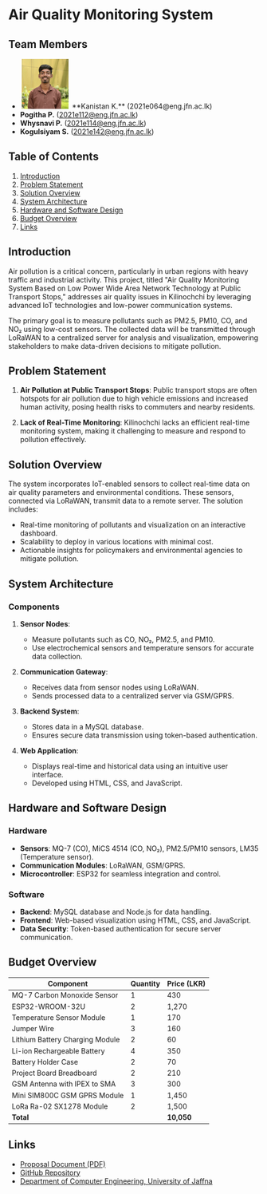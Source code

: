 # Air Quality Monitoring System

## Team Members
- <img src="images/Kanistan.png" alt="Kanistan K." width="100" height="100">
  **Kanistan K.** (2021e064@eng.jfn.ac.lk) 
- **Pogitha P.** (2021e112@eng.jfn.ac.lk)
- **Whysnavi P.** (2021e114@eng.jfn.ac.lk)
- **Kogulsiyam S.** (2021e142@eng.jfn.ac.lk)

## Table of Contents
1. [Introduction](#introduction)
2. [Problem Statement](#problem-statement)
3. [Solution Overview](#solution-overview)
4. [System Architecture](#system-architecture)
5. [Hardware and Software Design](#hardware-and-software-design)
6. [Budget Overview](#budget-overview)
7. [Links](#links)

## Introduction
Air pollution is a critical concern, particularly in urban regions with heavy traffic and industrial activity. This project, titled "Air Quality Monitoring System Based on Low Power Wide Area Network Technology at Public Transport Stops," addresses air quality issues in Kilinochchi by leveraging advanced IoT technologies and low-power communication systems.

The primary goal is to measure pollutants such as PM2.5, PM10, CO, and NO₂ using low-cost sensors. The collected data will be transmitted through LoRaWAN to a centralized server for analysis and visualization, empowering stakeholders to make data-driven decisions to mitigate pollution.

## Problem Statement
1. **Air Pollution at Public Transport Stops**:
   Public transport stops are often hotspots for air pollution due to high vehicle emissions and increased human activity, posing health risks to commuters and nearby residents.

2. **Lack of Real-Time Monitoring**:
   Kilinochchi lacks an efficient real-time monitoring system, making it challenging to measure and respond to pollution effectively.

## Solution Overview
The system incorporates IoT-enabled sensors to collect real-time data on air quality parameters and environmental conditions. These sensors, connected via LoRaWAN, transmit data to a remote server. The solution includes:
- Real-time monitoring of pollutants and visualization on an interactive dashboard.
- Scalability to deploy in various locations with minimal cost.
- Actionable insights for policymakers and environmental agencies to mitigate pollution.

## System Architecture
### Components
1. **Sensor Nodes**:
   - Measure pollutants such as CO, NO₂, PM2.5, and PM10.
   - Use electrochemical sensors and temperature sensors for accurate data collection.

2. **Communication Gateway**:
   - Receives data from sensor nodes using LoRaWAN.
   - Sends processed data to a centralized server via GSM/GPRS.

3. **Backend System**:
   - Stores data in a MySQL database.
   - Ensures secure data transmission using token-based authentication.

4. **Web Application**:
   - Displays real-time and historical data using an intuitive user interface.
   - Developed using HTML, CSS, and JavaScript.

## Hardware and Software Design
### Hardware
- **Sensors**: MQ-7 (CO), MiCS 4514 (CO, NO₂), PM2.5/PM10 sensors, LM35 (Temperature sensor).
- **Communication Modules**: LoRaWAN, GSM/GPRS.
- **Microcontroller**: ESP32 for seamless integration and control.

### Software
- **Backend**: MySQL database and Node.js for data handling.
- **Frontend**: Web-based visualization using HTML, CSS, and JavaScript.
- **Data Security**: Token-based authentication for secure server communication.

## Budget Overview
| Component                       | Quantity | Price (LKR) |
|---------------------------------|----------|-------------|
| MQ-7 Carbon Monoxide Sensor    | 1        | 430         |
| ESP32-WROOM-32U                | 2        | 1,270       |
| Temperature Sensor Module       | 1        | 170         |
| Jumper Wire                     | 3        | 160         |
| Lithium Battery Charging Module | 2        | 60          |
| Li-ion Rechargeable Battery     | 4        | 350         |
| Battery Holder Case             | 2        | 70          |
| Project Board Breadboard        | 2        | 210         |
| GSM Antenna with IPEX to SMA    | 3        | 300         |
| Mini SIM800C GSM GPRS Module    | 1        | 1,450       |
| LoRa Ra-02 SX1278 Module        | 2        | 1,500       |
| **Total**                       |          | **10,050**  |

## Links
- [Proposal Document (PDF)](path/to/proposal.pdf)
- [GitHub Repository](http://kanistan.infinityfreeapp.com/?i=1)
- [Department of Computer Engineering, University of Jaffna](https://www.eng.jfn.ac.lk/)
